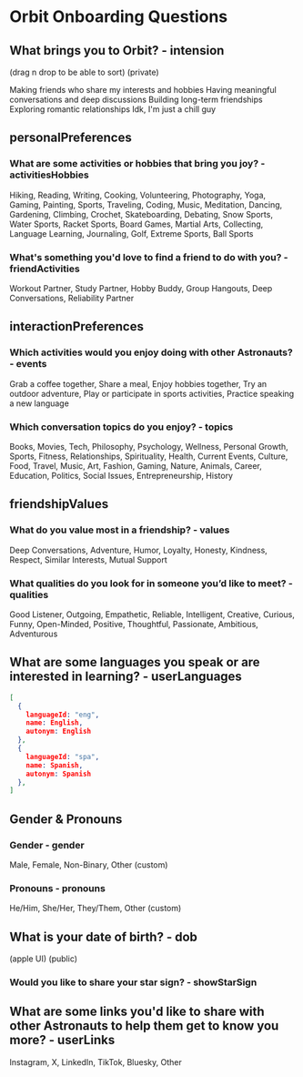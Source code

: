 # Orbit Onboarding Questions

## What brings you to Orbit? - intension

  (drag n drop to be able to sort)
  (private)

Making friends who share my interests and hobbies
Having meaningful conversations and deep discussions
Building long-term friendships
Exploring romantic relationships
Idk, I'm just a chill guy

## personalPreferences

### What are some activities or hobbies that bring you joy? - activitiesHobbies

Hiking, Reading, Writing, Cooking, Volunteering, Photography, Yoga, Gaming, Painting, Sports, Traveling, Coding, Music, Meditation, Dancing, Gardening, Climbing, Crochet, Skateboarding, Debating, Snow Sports, Water Sports, Racket Sports, Board Games, Martial Arts, Collecting, Language Learning, Journaling, Golf, Extreme Sports, Ball Sports

### What's something you'd love to find a friend to do with you? - friendActivities

Workout Partner, Study Partner, Hobby Buddy, Group Hangouts, Deep Conversations, Reliability Partner

## interactionPreferences

### Which activities would you enjoy doing with other Astronauts? - events

Grab a coffee together, Share a meal, Enjoy hobbies together, Try an outdoor adventure, Play or participate in sports activities, Practice speaking a new language

### Which conversation topics do you enjoy? - topics

Books, Movies, Tech, Philosophy, Psychology, Wellness, Personal Growth, Sports, Fitness, Relationships, Spirituality, Health, Current Events, Culture, Food, Travel, Music, Art, Fashion, Gaming, Nature, Animals, Career, Education, Politics, Social Issues, Entrepreneurship, History

## friendshipValues

### What do you value most in a friendship? - values

Deep Conversations, Adventure, Humor, Loyalty, Honesty, Kindness, Respect, Similar Interests, Mutual Support

### What qualities do you look for in someone you’d like to meet? - qualities

Good Listener, Outgoing, Empathetic, Reliable, Intelligent, Creative, Curious, Funny, Open-Minded, Positive, Thoughtful, Passionate, Ambitious, Adventurous

## What are some languages you speak or are interested in learning? - userLanguages

```json
[
  {
    languageId: "eng",
    name: English,
    autonym: English
  },
  {
    languageId: "spa",
    name: Spanish,
    autonym: Spanish
  },
]
```

## Gender & Pronouns

### Gender - gender

Male, Female, Non-Binary, Other (custom)

### Pronouns - pronouns

He/Him, She/Her, They/Them, Other (custom)

## What is your date of birth? - dob

  (apple UI)
  (public)

### Would you like to share your star sign? - showStarSign

## What are some links you'd like to share with other Astronauts to help them get to know you more? - userLinks

Instagram, X, LinkedIn, TikTok, Bluesky, Other
